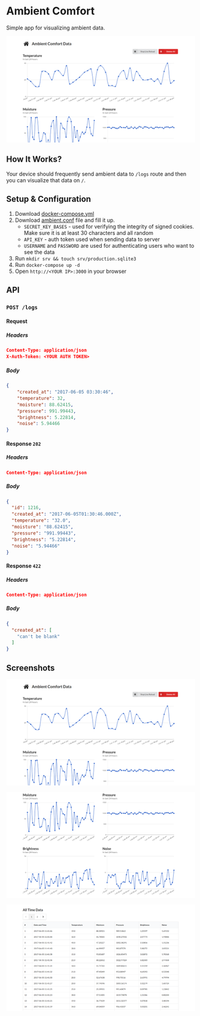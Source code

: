 # Ambient Comfort
Simple app for visualizing ambient data.

![Application screenshot](https://github.com/hermanzdosilovic/ambient-comfort/blob/master/.github/screenshot1.png)

## How It Works?
Your device should frequently send ambient data to `/logs` route and then you can visualize that data on `/`.

## Setup & Configuration

1. Download [docker-compose.yml](https://github.com/hermanzdosilovic/ambient-comfort/blob/master/docker-compose.yml)
2. Download [ambient.conf](https://github.com/hermanzdosilovic/ambient-comfort/blob/master/ambient.conf) file and fill it up.
    - `SECRET_KEY_BASES` - used for verifying the integrity of signed cookies. Make sure it is at least 30 characters and all random
    - `API_KEY` - auth token used when sending data to server
    - `USERNAME` and `PASSWORD` are used for authenticating users who want to see the data
3. Run `mkdir srv && touch srv/production.sqlite3`
4. Run `docker-compose up -d`
5. Open `http://<YOUR IP>:3000` in your browser

## API
### `POST /logs`
#### Request
##### Headers
```json
Content-Type: application/json
X-Auth-Token: <YOUR AUTH TOKEN>
```

##### Body
```json
{
    "created_at": "2017-06-05 03:30:46",
    "temperature": 32,
    "moisture": 88.62415,
    "pressure": 991.99443,
    "brightness": 5.22814,
    "noise": 5.94466
}
```

#### Response `202`
##### Headers
```json
Content-Type: application/json
```

##### Body
```json
{
  "id": 1216,
  "created_at": "2017-06-05T01:30:46.000Z",
  "temperature": "32.0",
  "moisture": "88.62415",
  "pressure": "991.99443",
  "brightness": "5.22814",
  "noise": "5.94466"
}
```

#### Response `422`
##### Headers
```json
Content-Type: application/json
```

##### Body
```json
{
  "created_at": [
    "can't be blank"
  ]
}
```

## Screenshots
![Application screenshot #1](https://github.com/hermanzdosilovic/ambient-comfort/blob/master/.github/screenshot1.png)

![Application screenshot #2](https://github.com/hermanzdosilovic/ambient-comfort/blob/master/.github/screenshot2.png)

![Application screenshot #3](https://github.com/hermanzdosilovic/ambient-comfort/blob/master/.github/screenshot3.png)